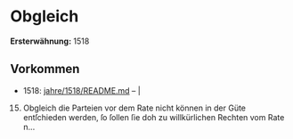 # Obgleich

**Ersterwähnung:** 1518

## Vorkommen
- 1518: [jahre/1518/README.md](../jahre/1518/README.md) – |

15) Obgleich die Parteien vor dem Rate nicht können
in der Güte entſchieden werden, ſo ſollen ſie doh zu
willkürlichen Rechten vom Rate n...
